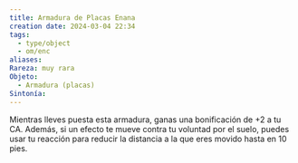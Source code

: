 ```yaml
---
title: Armadura de Placas Enana
creation date: 2024-03-04 22:34
tags:
  - type/object
  - om/enc
aliases: 
Rareza: muy rara
Objeto:
  - Armadura (placas)
Sintonía:
---
```

Mientras lleves puesta esta armadura, ganas una bonificación de +2 a tu CA. Además, si un efecto te mueve contra tu voluntad por el suelo, puedes usar tu reacción para reducir la distancia a la que eres movido hasta en 10 pies.